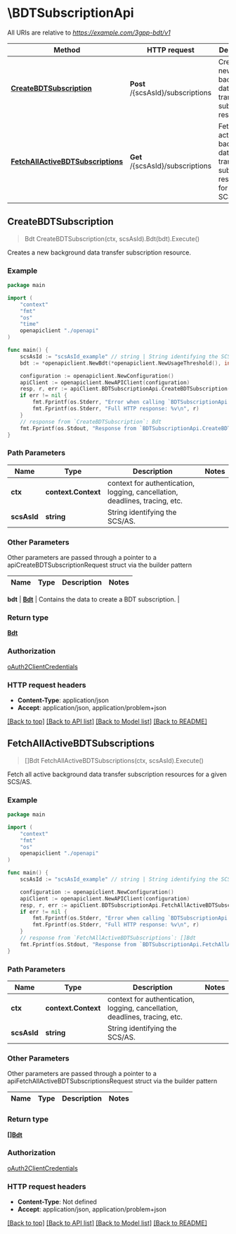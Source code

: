 # \BDTSubscriptionApi

All URIs are relative to *https://example.com/3gpp-bdt/v1*

Method | HTTP request | Description
------------- | ------------- | -------------
[**CreateBDTSubscription**](BDTSubscriptionApi.md#CreateBDTSubscription) | **Post** /{scsAsId}/subscriptions | Creates a new background data transfer subscription resource.
[**FetchAllActiveBDTSubscriptions**](BDTSubscriptionApi.md#FetchAllActiveBDTSubscriptions) | **Get** /{scsAsId}/subscriptions | Fetch all active background data transfer subscription resources for a given SCS/AS.



## CreateBDTSubscription

> Bdt CreateBDTSubscription(ctx, scsAsId).Bdt(bdt).Execute()

Creates a new background data transfer subscription resource.

### Example

```go
package main

import (
    "context"
    "fmt"
    "os"
    "time"
    openapiclient "./openapi"
)

func main() {
    scsAsId := "scsAsId_example" // string | String identifying the SCS/AS.
    bdt := *openapiclient.NewBdt(*openapiclient.NewUsageThreshold(), int32(123), *openapiclient.NewTimeWindow(time.Now(), time.Now())) // Bdt | Contains the data to create a BDT subscription.

    configuration := openapiclient.NewConfiguration()
    apiClient := openapiclient.NewAPIClient(configuration)
    resp, r, err := apiClient.BDTSubscriptionApi.CreateBDTSubscription(context.Background(), scsAsId).Bdt(bdt).Execute()
    if err != nil {
        fmt.Fprintf(os.Stderr, "Error when calling `BDTSubscriptionApi.CreateBDTSubscription``: %v\n", err)
        fmt.Fprintf(os.Stderr, "Full HTTP response: %v\n", r)
    }
    // response from `CreateBDTSubscription`: Bdt
    fmt.Fprintf(os.Stdout, "Response from `BDTSubscriptionApi.CreateBDTSubscription`: %v\n", resp)
}
```

### Path Parameters


Name | Type | Description  | Notes
------------- | ------------- | ------------- | -------------
**ctx** | **context.Context** | context for authentication, logging, cancellation, deadlines, tracing, etc.
**scsAsId** | **string** | String identifying the SCS/AS. | 

### Other Parameters

Other parameters are passed through a pointer to a apiCreateBDTSubscriptionRequest struct via the builder pattern


Name | Type | Description  | Notes
------------- | ------------- | ------------- | -------------

 **bdt** | [**Bdt**](Bdt.md) | Contains the data to create a BDT subscription. | 

### Return type

[**Bdt**](Bdt.md)

### Authorization

[oAuth2ClientCredentials](../README.md#oAuth2ClientCredentials)

### HTTP request headers

- **Content-Type**: application/json
- **Accept**: application/json, application/problem+json

[[Back to top]](#) [[Back to API list]](../README.md#documentation-for-api-endpoints)
[[Back to Model list]](../README.md#documentation-for-models)
[[Back to README]](../README.md)


## FetchAllActiveBDTSubscriptions

> []Bdt FetchAllActiveBDTSubscriptions(ctx, scsAsId).Execute()

Fetch all active background data transfer subscription resources for a given SCS/AS.

### Example

```go
package main

import (
    "context"
    "fmt"
    "os"
    openapiclient "./openapi"
)

func main() {
    scsAsId := "scsAsId_example" // string | String identifying the SCS/AS.

    configuration := openapiclient.NewConfiguration()
    apiClient := openapiclient.NewAPIClient(configuration)
    resp, r, err := apiClient.BDTSubscriptionApi.FetchAllActiveBDTSubscriptions(context.Background(), scsAsId).Execute()
    if err != nil {
        fmt.Fprintf(os.Stderr, "Error when calling `BDTSubscriptionApi.FetchAllActiveBDTSubscriptions``: %v\n", err)
        fmt.Fprintf(os.Stderr, "Full HTTP response: %v\n", r)
    }
    // response from `FetchAllActiveBDTSubscriptions`: []Bdt
    fmt.Fprintf(os.Stdout, "Response from `BDTSubscriptionApi.FetchAllActiveBDTSubscriptions`: %v\n", resp)
}
```

### Path Parameters


Name | Type | Description  | Notes
------------- | ------------- | ------------- | -------------
**ctx** | **context.Context** | context for authentication, logging, cancellation, deadlines, tracing, etc.
**scsAsId** | **string** | String identifying the SCS/AS. | 

### Other Parameters

Other parameters are passed through a pointer to a apiFetchAllActiveBDTSubscriptionsRequest struct via the builder pattern


Name | Type | Description  | Notes
------------- | ------------- | ------------- | -------------


### Return type

[**[]Bdt**](Bdt.md)

### Authorization

[oAuth2ClientCredentials](../README.md#oAuth2ClientCredentials)

### HTTP request headers

- **Content-Type**: Not defined
- **Accept**: application/json, application/problem+json

[[Back to top]](#) [[Back to API list]](../README.md#documentation-for-api-endpoints)
[[Back to Model list]](../README.md#documentation-for-models)
[[Back to README]](../README.md)

